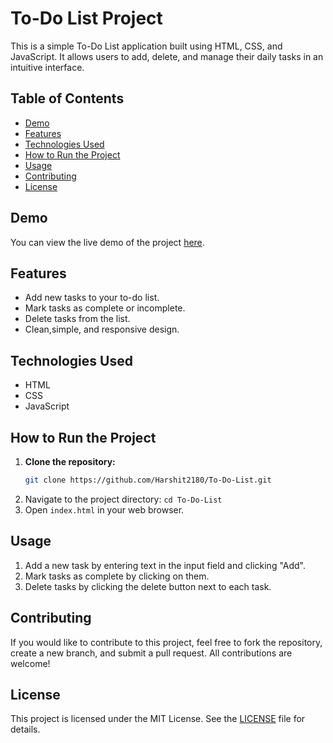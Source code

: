 # To-Do List Project

This is a simple To-Do List application built using HTML, CSS, and JavaScript. It allows users to add, delete, and manage their daily tasks in an intuitive interface.

## Table of Contents

- [Demo](#demo)
- [Features](#features)
- [Technologies Used](#technologies-used)
- [How to Run the Project](#how-to-run-the-project)
- [Usage](#usage)
- [Contributing](#contributing)
- [License](#license)

## Demo

You can view the live demo of the project [here](https://harshit2180.github.io/To-Do-List/).

## Features

- Add new tasks to your to-do list.
- Mark tasks as complete or incomplete.
- Delete tasks from the list.
- Clean,simple, and responsive design.

## Technologies Used

- HTML
- CSS
- JavaScript

## How to Run the Project

1. **Clone the repository:**
   ```bash
   git clone https://github.com/Harshit2180/To-Do-List.git
2. Navigate to the project directory:
   `cd To-Do-List`
3. Open `index.html` in your web browser.

## Usage

1. Add a new task by entering text in the input field and clicking "Add".
2. Mark tasks as complete by clicking on them.
3. Delete tasks by clicking the delete button next to each task.

## Contributing

If you would like to contribute to this project, feel free to fork the repository, create a new branch, and submit a pull request. All contributions are welcome!

## License

This project is licensed under the MIT License. See the [LICENSE](./LICENSE) file for details.